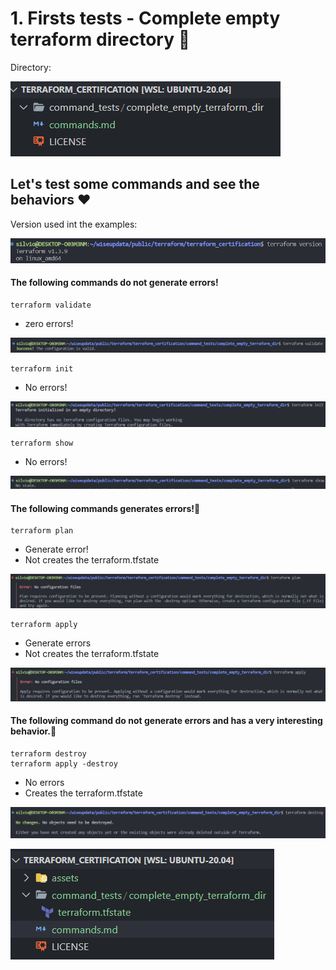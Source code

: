 # 1. Firsts tests - Complete empty terraform directory 👀️

Directory:

![](assets/20230315_110654_image.png)

## Let's test some commands and see the behaviors ❤️

Version used int the examples:

![](assets/20230315_124414_image.png)

#### The following commands do not generate errors!

```
terraform validate
```

* zero errors!

![](assets/20230315_110822_image.png)

```
terraform init
```

* No errors!

![](assets/20230315_110909_image.png)

```
terraform show
```

* No errors!

![](assets/20230315_110941_image.png)

#### The following commands generates errors!👀️

```
terraform plan
```

* Generate error!
* Not creates the terraform.tfstate

![](assets/20230315_111223_image.png)

```
terraform apply
```

* Generate errors
* Not creates the terraform.tfstate

![](assets/20230315_111319_image.png)

#### The following command do not generate errors and has a very interesting behavior.🚀️

```
terraform destroy
terraform apply -destroy
```

* No errors
* Creates the terraform.tfstate

![](assets/20230315_111511_image.png)

![](assets/20230315_111545_image.png)

